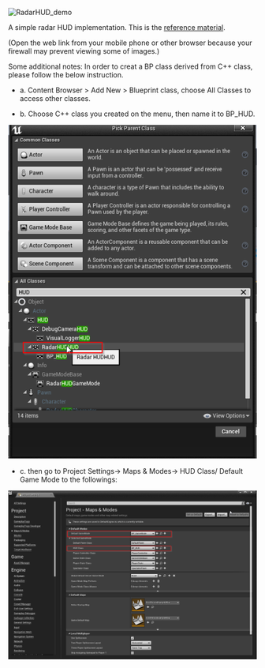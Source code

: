 ![RadarHUD_demo](https://github.com/SeokLeeUS/RadarHUD/raw/master/_image/radar_hud.gif)

A simple radar HUD implementation. This is the [reference material](https://orfeasel.com/cpp-radar/).

(Open the web link from your mobile phone or other browser because your firewall may prevent viewing some of images.)

Some additional notes: In order to creat a BP class derived from C++ class, please follow the below instruction.

- a. Content Browser > Add New > Blueprint class, choose All Classes to access other classes. 

- b. Choose C++ class you created on the menu, then name it to BP_HUD.

![BP_HUD](https://github.com/SeokLeeUS/RadarHUD/raw/master/_image/BP_HUD_Class.png)

- c. then go to Project Settings-> Maps & Modes-> HUD Class/ Default Game Mode to the followings:

![Project Settings](https://github.com/SeokLeeUS/RadarHUD/raw/master/_image/Project_Settings.png)




